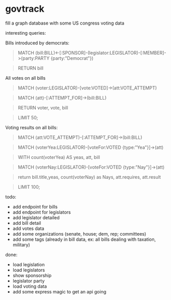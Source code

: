# govtrack
fill a graph database with some US congress voting data

interesting queries:

Bills introduced by democrats:
>MATCH (bill:BILL)<-[:SPONSOR]-(legislator:LEGISLATOR)-[:MEMBER]->(party:PARTY {party:"Democrat"})

>RETURN bill

All votes on all bills
>MATCH (voter:LEGISLATOR)-[vote:VOTED]->(att:VOTE_ATTEMPT)

>MATCH (att)-[:ATTEMPT_FOR]->(bill:BILL)

>RETURN voter, vote, bill

>LIMIT 50;

Voting results on all bills:
>MATCH (att:VOTE_ATTEMPT)-[:ATTEMPT_FOR]->(bill:BILL)

>MATCH (voterYea:LEGISLATOR)-[voteFor:VOTED {type:"Yea"}]->(att)

>WITH count(voterYea) AS yeas, att, bill

>MATCH (voterNay:LEGISLATOR)-[voteFor:VOTED {type:"Nay"}]->(att)

>return bill.title,yeas, count(voterNay) as Nays, att.requires,  att.result

>LIMIT 100;

todo:
 - add endpoint for bills
 - add endpoint for legislators
 - add legislator detailed
 - add bill detail
 - add votes data
 - add some organizations (senate, house; dem, rep; committees)
 - add some tags (already in bill data, ex: all bills dealing with taxation, military)

done:
- load legislation
- load legislators
- show sponsorship
- legislator party
- load voting data
- add some express magic to get an api going
